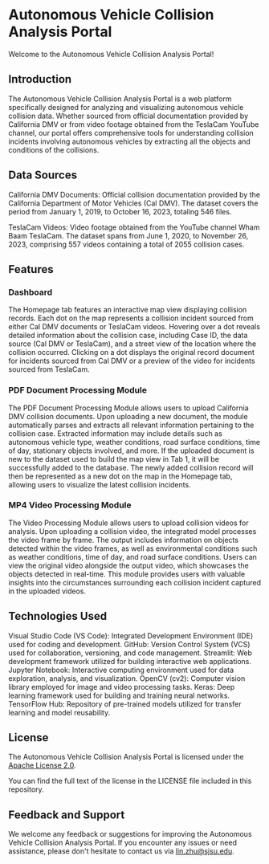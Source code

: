 # Autonomous Vehicle Collision Analysis Portal

Welcome to the Autonomous Vehicle Collision Analysis Portal!

## Introduction

The Autonomous Vehicle Collision Analysis Portal is a web platform specifically designed for analyzing and visualizing autonomous vehicle collision data. Whether sourced from official documentation provided by California DMV or from video footage obtained from the TeslaCam YouTube channel, our portal offers comprehensive tools for understanding collision incidents involving autonomous vehicles by extracting all the objects and conditions of the collisions.


## Data Sources

California DMV Documents: Official collision documentation provided by the California Department of Motor Vehicles (Cal DMV). The dataset covers the period from January 1, 2019, to October 16, 2023, totaling 546 files.

TeslaCam Videos: Video footage obtained from the YouTube channel Wham Baam TeslaCam. The dataset spans from June 1, 2020, to November 26, 2023, comprising 557 videos containing a total of 2055 collision cases.


## Features
### Dashboard

The Homepage tab features an interactive map view displaying collision records.
Each dot on the map represents a collision incident sourced from either Cal DMV documents or TeslaCam videos.
Hovering over a dot reveals detailed information about the collision case, including Case ID, the data source (Cal DMV or TeslaCam), and a street view of the location where the collision occurred.
Clicking on a dot displays the original record document for incidents sourced from Cal DMV or a preview of the video for incidents sourced from TeslaCam.

### PDF Document Processing Module
The PDF Document Processing Module allows users to upload California DMV collision documents.
Upon uploading a new document, the module automatically parses and extracts all relevant information pertaining to the collision case.
Extracted information may include details such as autonomous vehicle type, weather conditions, road surface conditions, time of day, stationary objects involved, and more.
If the uploaded document is new to the dataset used to build the map view in Tab 1, it will be successfully added to the database.
The newly added collision record will then be represented as a new dot on the map in the Homepage tab, allowing users to visualize the latest collision incidents.

### MP4 Video Processing Module
The Video Processing Module allows users to upload collision videos for analysis.
Upon uploading a collision video, the integrated model processes the video frame by frame.
The output includes information on objects detected within the video frames, as well as environmental conditions such as weather conditions, time of day, and road surface conditions.
Users can view the original video alongside the output video, which showcases the objects detected in real-time.
This module provides users with valuable insights into the circumstances surrounding each collision incident captured in the uploaded videos.

## Technologies Used
Visual Studio Code (VS Code): Integrated Development Environment (IDE) used for coding and development.
GitHub: Version Control System (VCS) used for collaboration, versioning, and code management.
Streamlit: Web development framework utilized for building interactive web applications.
Jupyter Notebook: Interactive computing environment used for data exploration, analysis, and visualization.
OpenCV (cv2): Computer vision library employed for image and video processing tasks.
Keras: Deep learning framework used for building and training neural networks.
TensorFlow Hub: Repository of pre-trained models utilized for transfer learning and model reusability.


## License
The Autonomous Vehicle Collision Analysis Portal is licensed under the
[Apache License 2.0](https://www.apache.org/licenses/LICENSE-2.0).

You can find the full text of the license in the LICENSE file included in this repository.

## Feedback and Support
We welcome any feedback or suggestions for improving the Autonomous Vehicle Collision Analysis Portal. If you encounter any issues or need assistance, please don't hesitate to contact us via lin.zhu@sjsu.edu.


